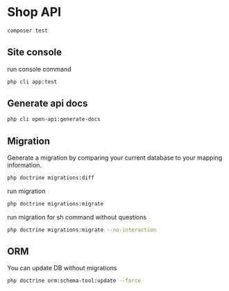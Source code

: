 # Shop API

```bash
composer test
```

Site console
----
run console command

```bash
php cli app:test
```

Generate api docs
---
```bash
php cli open-api:generate-docs
```


Migration
----

Generate a migration by comparing your current database to your mapping information.

```bash
php doctrine migrations:diff
```

run migration

```bash
php doctrine migrations:migrate
```

run migration for sh command without questions

```bash
php doctrine migrations:migrate --no-interaction
```

ORM
----

You can update DB without migrations

```bash
php doctrine orm:schema-tool:update --force
```